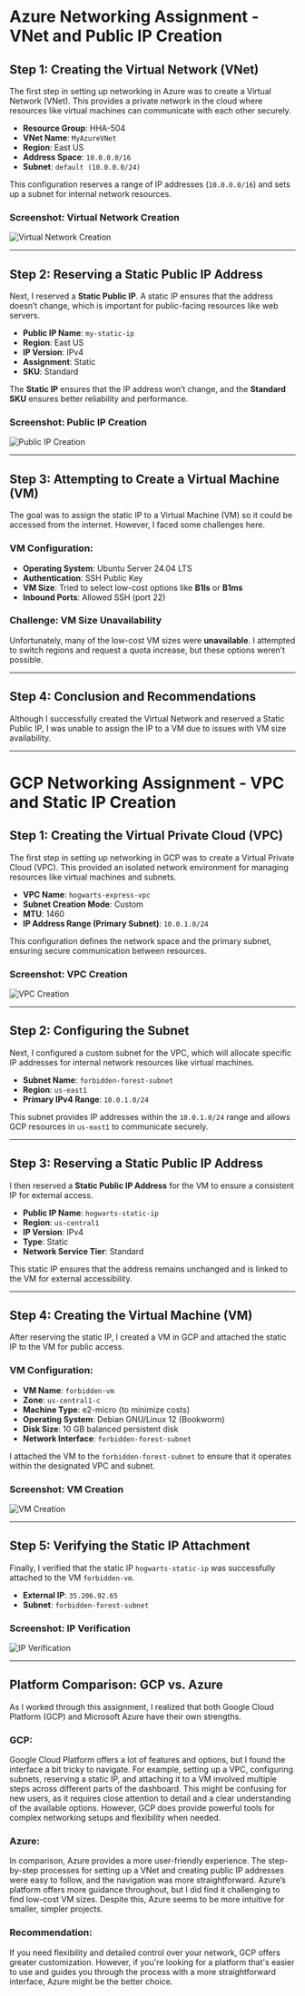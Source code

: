 # Azure Networking Assignment - VNet and Public IP Creation

## Step 1: Creating the Virtual Network (VNet)

The first step in setting up networking in Azure was to create a Virtual Network (VNet). This provides a private network in the cloud where resources like virtual machines can communicate with each other securely.

- **Resource Group**: HHA-504
- **VNet Name**: `MyAzureVNet`
- **Region**: East US
- **Address Space**: `10.0.0.0/16`
- **Subnet**: `default (10.0.0.0/24)`

This configuration reserves a range of IP addresses (`10.0.0.0/16`) and sets up a subnet for internal network resources.

### Screenshot: Virtual Network Creation
![Virtual Network Creation](vnet-creation-azure.png)

---

## Step 2: Reserving a Static Public IP Address

Next, I reserved a **Static Public IP**. A static IP ensures that the address doesn’t change, which is important for public-facing resources like web servers.

- **Public IP Name**: `my-static-ip`
- **Region**: East US
- **IP Version**: IPv4
- **Assignment**: Static
- **SKU**: Standard

The **Static IP** ensures that the IP address won’t change, and the **Standard SKU** ensures better reliability and performance.

### Screenshot: Public IP Creation
![Public IP Creation](public-ip-creation-azure.png)

---

## Step 3: Attempting to Create a Virtual Machine (VM)

The goal was to assign the static IP to a Virtual Machine (VM) so it could be accessed from the internet. However, I faced some challenges here.

### VM Configuration:
- **Operating System**: Ubuntu Server 24.04 LTS
- **Authentication**: SSH Public Key
- **VM Size**: Tried to select low-cost options like **B1ls** or **B1ms**
- **Inbound Ports**: Allowed SSH (port 22)

### Challenge: VM Size Unavailability

Unfortunately, many of the low-cost VM sizes were **unavailable**. I attempted to switch regions and request a quota increase, but these options weren’t possible.

---

## Step 4: Conclusion and Recommendations

Although I successfully created the Virtual Network and reserved a Static Public IP, I was unable to assign the IP to a VM due to issues with VM size availability.

---

# GCP Networking Assignment - VPC and Static IP Creation

## Step 1: Creating the Virtual Private Cloud (VPC)

The first step in setting up networking in GCP was to create a Virtual Private Cloud (VPC). This provided an isolated network environment for managing resources like virtual machines and subnets.

- **VPC Name**: `hogwarts-express-vpc`
- **Subnet Creation Mode**: Custom
- **MTU**: 1460
- **IP Address Range (Primary Subnet)**: `10.0.1.0/24`

This configuration defines the network space and the primary subnet, ensuring secure communication between resources.

### Screenshot: VPC Creation
![VPC Creation](vpc-creation-gcp.png)

---

## Step 2: Configuring the Subnet

Next, I configured a custom subnet for the VPC, which will allocate specific IP addresses for internal network resources like virtual machines.

- **Subnet Name**: `forbidden-forest-subnet`
- **Region**: `us-east1`
- **Primary IPv4 Range**: `10.0.1.0/24`

This subnet provides IP addresses within the `10.0.1.0/24` range and allows GCP resources in `us-east1` to communicate securely.

---

## Step 3: Reserving a Static Public IP Address

I then reserved a **Static Public IP Address** for the VM to ensure a consistent IP for external access.

- **Public IP Name**: `hogwarts-static-ip`
- **Region**: `us-central1`
- **IP Version**: IPv4
- **Type**: Static
- **Network Service Tier**: Standard

This static IP ensures that the address remains unchanged and is linked to the VM for external accessibility.

---

## Step 4: Creating the Virtual Machine (VM)

After reserving the static IP, I created a VM in GCP and attached the static IP to the VM for public access.

### VM Configuration:
- **VM Name**: `forbidden-vm`
- **Zone**: `us-central1-c`
- **Machine Type**: e2-micro (to minimize costs)
- **Operating System**: Debian GNU/Linux 12 (Bookworm)
- **Disk Size**: 10 GB balanced persistent disk
- **Network Interface**: `forbidden-forest-subnet`

I attached the VM to the `forbidden-forest-subnet` to ensure that it operates within the designated VPC and subnet.

### Screenshot: VM Creation
![VM Creation](vm-creation-gcp.png)

---

## Step 5: Verifying the Static IP Attachment

Finally, I verified that the static IP `hogwarts-static-ip` was successfully attached to the VM `forbidden-vm`.

- **External IP**: `35.206.92.65`
- **Subnet**: `forbidden-forest-subnet`

### Screenshot: IP Verification
![IP Verification](ip-verification-gcp.png)

---

## Platform Comparison: GCP vs. Azure

As I worked through this assignment, I realized that both Google Cloud Platform (GCP) and Microsoft Azure have their own strengths.

### GCP:

Google Cloud Platform offers a lot of features and options, but I found the interface a bit tricky to navigate. For example, setting up a VPC, configuring subnets, reserving a static IP, and attaching it to a VM involved multiple steps across different parts of the dashboard. This might be confusing for new users, as it requires close attention to detail and a clear understanding of the available options. However, GCP does provide powerful tools for complex networking setups and flexibility when needed.

### Azure:

In comparison, Azure provides a more user-friendly experience. The step-by-step processes for setting up a VNet and creating public IP addresses were easy to follow, and the navigation was more straightforward. Azure’s platform offers more guidance throughout, but I did find it challenging to find low-cost VM sizes. Despite this, Azure seems to be more intuitive for smaller, simpler projects.

### Recommendation:

If you need flexibility and detailed control over your network, GCP offers greater customization. However, if you're looking for a platform that's easier to use and guides you through the process with a more straightforward interface, Azure might be the better choice.
